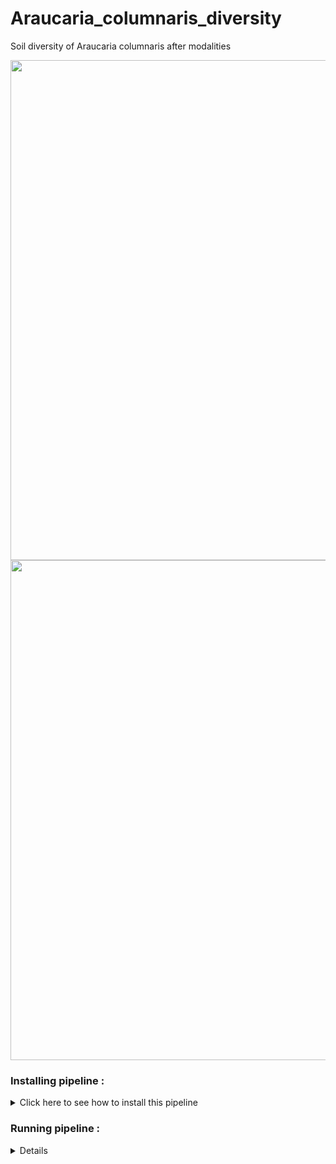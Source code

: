 # Araucaria_columnaris_diversity
Soil diversity of Araucaria columnaris after modalities

  <div align="center">
  <img src="https://github.com/PLStenger/Diversity_in_Mare_yam_crop/blob/main/98_database/location.png" width="800">
  </div>
  
  <div align="center">
  <img src="https://github.com/PLStenger/Diversity_in_Mare_yam_crop/blob/main/98_database/plan.png" width="800">
  </div>

### Installing pipeline :


<details>
  <summary>Click here to see how to install this pipeline</summary>

First, open your terminal. Then, run these two command lines :

    pwd
    /scratch_vol1/fungi

    cd -place_in_your_local_computer
    git clone https://github.com/PLStenger/Araucaria_columnaris_diversity.git

</details> 

### Running pipeline :

<details>
  
    # For run all pipeline, lunch only this command line : 
    time nohup bash 000_run_all_pipeline_in_one_script.sh &> 000_run_all_pipeline_in_one_script.out
  
    time nohup bash 00_quality_check_by_FastQC.sh &> 00_quality_check_by_FastQC.out
    >

</details> 
